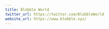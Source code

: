 ```yaml
---
title: Blobble World
twitter_url: https://twitter.com/BlobbleWorld
website_url: https://www.blobble.xyz/
---
```


